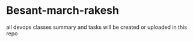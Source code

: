 # Besant-march-rakesh
all devops classes summary and tasks will be created or uploaded in this repo 
